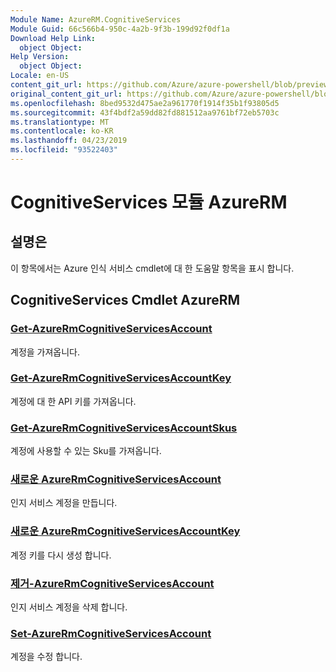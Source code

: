 ```yaml
---
Module Name: AzureRM.CognitiveServices
Module Guid: 66c566b4-950c-4a2b-9f3b-199d92f0df1a
Download Help Link:
  object Object: 
Help Version:
  object Object: 
Locale: en-US
content_git_url: https://github.com/Azure/azure-powershell/blob/preview/src/ResourceManager/CognitiveServices/Commands.Management.CognitiveServices/help/AzureRM.CognitiveServices.md
original_content_git_url: https://github.com/Azure/azure-powershell/blob/preview/src/ResourceManager/CognitiveServices/Commands.Management.CognitiveServices/help/AzureRM.CognitiveServices.md
ms.openlocfilehash: 8bed9532d475ae2a961770f1914f35b1f93805d5
ms.sourcegitcommit: 43f4bdf2a59dd82fd881512aa9761bf72eb5703c
ms.translationtype: MT
ms.contentlocale: ko-KR
ms.lasthandoff: 04/23/2019
ms.locfileid: "93522403"
---
```

# CognitiveServices 모듈 AzureRM
## 설명은
이 항목에서는 Azure 인식 서비스 cmdlet에 대 한 도움말 항목을 표시 합니다.

## CognitiveServices Cmdlet AzureRM
### [Get-AzureRmCognitiveServicesAccount](Get-AzureRmCognitiveServicesAccount.md)
계정을 가져옵니다.

### [Get-AzureRmCognitiveServicesAccountKey](Get-AzureRmCognitiveServicesAccountKey.md)
계정에 대 한 API 키를 가져옵니다.

### [Get-AzureRmCognitiveServicesAccountSkus](Get-AzureRmCognitiveServicesAccountSkus.md)
계정에 사용할 수 있는 Sku를 가져옵니다.

### [새로운 AzureRmCognitiveServicesAccount](New-AzureRmCognitiveServicesAccount.md)
인지 서비스 계정을 만듭니다.

### [새로운 AzureRmCognitiveServicesAccountKey](New-AzureRmCognitiveServicesAccountKey.md)
계정 키를 다시 생성 합니다.

### [제거-AzureRmCognitiveServicesAccount](Remove-AzureRmCognitiveServicesAccount.md)
인지 서비스 계정을 삭제 합니다.

### [Set-AzureRmCognitiveServicesAccount](Set-AzureRmCognitiveServicesAccount.md)
계정을 수정 합니다.


